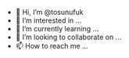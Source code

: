 - 👋 Hi, I’m @tosunufuk
- 👀 I’m interested in ...
- 🌱 I’m currently learning ...
- 💞️ I’m looking to collaborate on ...
- 📫 How to reach me ...

<!---
tosunufuk/tosunufuk is a ✨ special ✨ repository because its `README.md` (this file) appears on your GitHub profile.
You can click the Preview link to take a look at your changes.
--->
